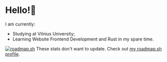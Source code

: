 # Hello!👋
I am currently:
- Studying at Vilnius University;
- Learning Website Frontend Development and Rust in my spare time.

[![roadmap.sh](https://roadmap.sh/card/tall/67c8c15ffe4b7df03b7ac85c?variant=dark)](https://roadmap.sh)
These stats don't want to update. Check out [my roadmap.sh profile](https://roadmap.sh/u/baltiscript).
